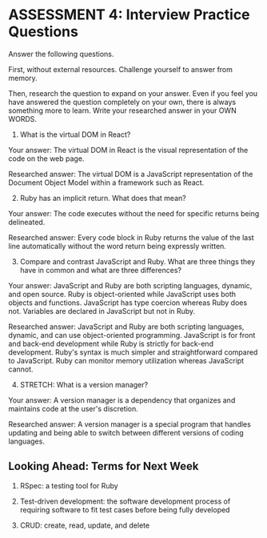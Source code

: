 # ASSESSMENT 4: Interview Practice Questions

Answer the following questions.

First, without external resources. Challenge yourself to answer from memory.

Then, research the question to expand on your answer. Even if you feel you have answered the question completely on your own, there is always something more to learn. Write your researched answer in your OWN WORDS.

1. What is the virtual DOM in React?

Your answer: The virtual DOM in React is the visual representation of the code on the web page.

Researched answer: The virtual DOM is a JavaScript representation of the Document Object Model within a framework such as React.

2. Ruby has an implicit return. What does that mean?

Your answer: The code executes without the need for specific returns being delineated.

Researched answer: Every code block in Ruby returns the value of the last line automatically without the word return being expressly written.

3. Compare and contrast JavaScript and Ruby. What are three things they have in common and what are three differences?

Your answer: JavaScript and Ruby are both scripting languages, dynamic, and open source. Ruby is object-oriented while JavaScript uses both objects and functions. JavaScript has type coercion whereas Ruby does not. Variables are declared in JavaScript but not in Ruby.

Researched answer: JavaScript and Ruby are both scripting languages, dynamic, and can use object-oriented programming. JavaScript is for front and back-end development while Ruby is strictly for back-end development. Ruby's syntax is much simpler and straightforward compared to JavaScript. Ruby can monitor memory utilization whereas JavaScript cannot.

4. STRETCH: What is a version manager?

Your answer: A version manager is a dependency that organizes and maintains code at the user's discretion.

Researched answer: A version manager is a special program that handles updating and being able to switch between different versions of coding languages.

## Looking Ahead: Terms for Next Week

1. RSpec: a testing tool for Ruby

2. Test-driven development: the software development process of requiring software to fit test cases before being fully developed

3. CRUD: create, read, update, and delete
